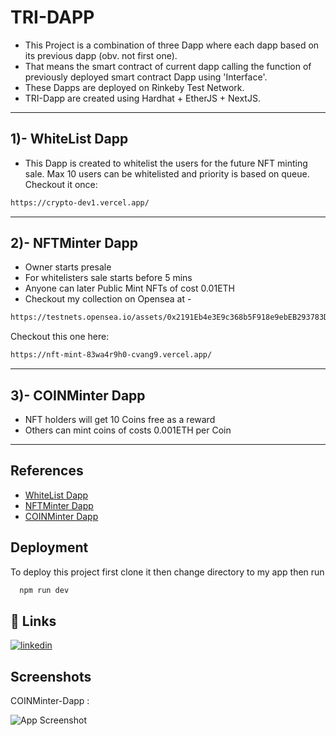 
#  TRI-DAPP 

 - This Project is a combination of three Dapp where each dapp based on its previous dapp (obv. not first one).
- That means the smart contract of current dapp calling the function of previously deployed smart contract Dapp using 'Interface'.
- These Dapps are deployed on Rinkeby Test Network.
- TRI-Dapp are created using Hardhat + EtherJS + NextJS.

-------------------------

## 1)- WhiteList Dapp 
 - This Dapp is created to whitelist the users for the future NFT minting sale. Max 10 users can be whitelisted and priority is based on queue.
Checkout it once: 
```bash
https://crypto-dev1.vercel.app/

``` 
-------------------------

## 2)- NFTMinter Dapp 
 -  Owner starts presale 
  - For whitelisters sale starts before 5 mins
  - Anyone can later Public Mint NFTs of cost 0.01ETH   
  - Checkout my collection on Opensea  at -
  ```bash
https://testnets.opensea.io/assets/0x2191Eb4e3E9c368b5F918e9ebEB293783D830e43/1

``` 
Checkout this one here:
  ```bash
https://nft-mint-83wa4r9h0-cvang9.vercel.app/

``` 
-------------------------
## 3)- COINMinter Dapp 
- NFT holders will get 10 Coins free as a reward 
- Others can mint coins of costs 0.001ETH per Coin
-------------------------
## References

 - [WhiteList Dapp](https://www.learnweb3.io/tracks/sophomore/whitelist-dapp)
 - [NFTMinter Dapp](https://www.learnweb3.io/tracks/sophomore/nft-collection)
 - [COINMinter Dapp](https://www.learnweb3.io/tracks/sophomore/initial-coin-offering)


## Deployment

To deploy this project first clone it then change directory to my app then run

```bash
  npm run dev
```


## 🔗 Links

[![linkedin](https://img.shields.io/badge/linkedin-0A66C2?style=for-the-badge&logo=linkedin&logoColor=white)](https://www.linkedin.com/in/shivang-saini-795419232/)


## Screenshots
COINMinter-Dapp :

![App Screenshot](https://gateway.pinata.cloud/ipfs/QmQzB4Dcf9sC4NShc3i7ejQccXmpWdbzUQGCR6CGQ2Yp4A)


